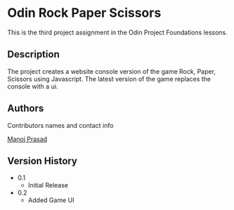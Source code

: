 # Odin Rock Paper Scissors

This is the third project assignment in the Odin Project Foundations lessons.

## Description

The project creates a website console version of the game Rock, Paper, Scissors using Javascript. The latest version of the game replaces the console with a ui.

## Authors

Contributors names and contact info

[Manoj Prasad](mailto:manoj.the.yogi@gmail.com)

## Version History

* 0.1
    * Initial Release
* 0.2
    * Added Game UI
